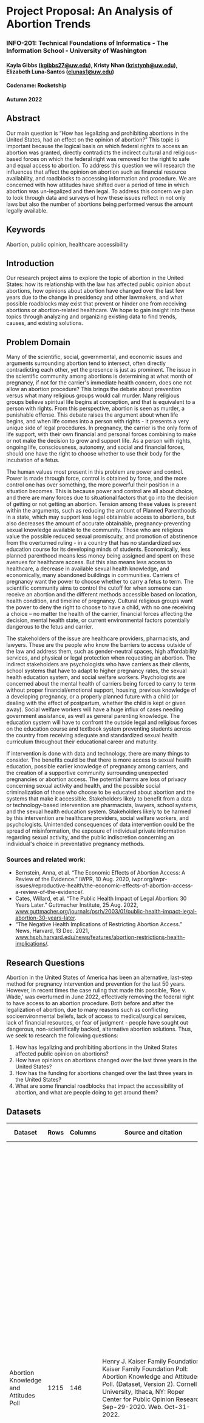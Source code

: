 # Project Proposal: An Analysis of Abortion Trends
### INFO-201: Technical Foundations of Informatics - The Information School - University of Washington
#### Kayla Gibbs (kgibbs27@uw.edu), Kristy Nhan (kristynh@uw.edu), Elizabeth Luna-Santos (elunas1@uw.edu)
#### Codename: Rocketship
#### Autumn 2022

## Abstract
Our main question is “How has legalizing and prohibiting abortions in the United States, had an effect on the opinion of abortion?” This topic is important because the logical basis on which federal rights to access an abortion was granted, directly contradicts the indirect cultural and religious-based forces on which the federal right was removed for the right to safe and equal access to abortion. To address this question we will research the influences that affect the opinion on abortion such as financial resource availability, and roadblocks to accessing information and procedure. We are concerned with how attitudes have shifted over a period of time in which abortion was un-legalized and then legal. To address this concern we plan to look through data and surveys of how these issues reflect in not only laws but also the number of abortions being performed versus the amount legally available.

## Keywords
Abortion, public opinion, healthcare accessibility

## Introduction
Our research project aims to explore the topic of abortion in the United States: how its relationship with the law has affected public opinion about abortions, how opinions about abortion have changed over the last few years due to the change in presidency and other lawmakers, and what possible roadblocks may exist that prevent or hinder one from receiving abortions or abortion-related healthcare. We hope to gain insight into these topics through analyzing and organizing existing data to find trends, causes, and existing solutions.

## Problem Domain
Many of the scientific, social, governmental, and economic issues and arguments surrounding abortion tend to intersect, often directly contradicting each other, yet the presence is just as prominent. The issue in the scientific community among abortions is determining at what month of pregnancy, if not for the carrier's immediate health concern, does one not allow an abortion procedure? This brings the debate about prevention versus what many religious groups would call murder. Many religious groups believe spiritual life begins at conception, and that is equivalent to a person with rights. From this perspective, abortion is seen as murder, a punishable offense. This debate raises the argument about when life begins, and when life comes into a person with rights - it presents a very unique side of legal procedures. In pregnancy, the carrier is the only form of life support, with their own financial and personal forces combining to make or not make the decision to grow and support life. As a person with rights, ongoing life, consciousness, autonomy, and social and financial forces, should one have the right to choose whether to use their body for the incubation of a fetus.

The human values most present in this problem are power and control. Power is made through force, control is obtained by force, and the more control one has over something, the more powerful their position in a situation becomes. This is because power and control are all about choice, and there are many forces due to situational factors that go into the decision of getting or not getting an abortion. Tension among these values is present within the arguments, such as reducing the amount of Planned Parenthoods in a state, which may support less legal obtainable access to abortions, but also decreases the amount of accurate obtainable, pregnancy-preventing sexual knowledge available to the community. Those who are religious value the possible reduced sexual promiscuity, and promotion of abstinence from the overturned ruling - in a country that has no standardized sex education course for its developing minds of students. Economically, less planned parenthood means less money being assigned and spent on these avenues for healthcare access. But this also means less access to healthcare, a decrease in available sexual health knowledge, and economically, many abandoned buildings in communities. Carriers of pregnancy want the power to choose whether to carry a fetus to term. The scientific community aims to control the cutoff for when someone can receive an abortion and the different methods accessible based on location, health condition, and timeline of pregnancy. Cultural religious groups want the power to deny the right to choose to have a child, with no one receiving a choice – no matter the health of the carrier, financial forces affecting the decision, mental health state, or current environmental factors potentially dangerous to the fetus and carrier.

The stakeholders of the issue are healthcare providers, pharmacists, and lawyers. These are the people who know the barriers to access outside of the law and address them, such as gender-neutral spaces, high affordability services, and physical or legal protection when requesting an abortion. The indirect stakeholders are psychologists who have carriers as their clients, school systems that have to adapt to higher pregnancy rates, the sexual health education system, and social welfare workers. Psychologists are concerned about the mental health of carriers being forced to carry to term without proper financial/emotional support, housing, previous knowledge of a developing pregnancy, or a properly planned future with a child (or dealing with the effect of postpartum, whether the child is kept or given away). Social welfare workers will have a huge influx of cases needing government assistance, as well as general parenting knowledge. The education system will have to confront the outside legal and religious forces on the education course and textbook system preventing students across the country from receiving adequate and standardized sexual health curriculum throughout their educational career and maturity.

If intervention is done with data and technology, there are many things to consider. The benefits could be that there is more access to sexual health education, possible earlier knowledge of pregnancy among carriers, and the creation of a supportive community surrounding unexpected pregnancies or abortion access. The potential harms are loss of privacy concerning sexual activity and health, and the possible social criminalization of those who choose to be educated about abortion and the systems that make it accessible. Stakeholders likely to benefit from a data or technology-based intervention are pharmacists, lawyers, school systems, and the sexual health education system. Stakeholders likely to be harmed by this intervention are healthcare providers, social welfare workers, and psychologists. Unintended consequences of data intervention could be the spread of misinformation, the exposure of individual private information regarding sexual activity, and the public indiscretion concerning an individual's choice in preventative pregnancy methods.

### Sources and related work:
* Bernstein, Anna, et al. “The Economic Effects of Abortion Access: A Review of the Evidence.” IWPR, 10 Aug. 2020, iwpr.org/iwpr-issues/reproductive-health/the-economic-effects-of-abortion-access-a-review-of-the-evidence/.
* Cates, Willard, et al. “The Public Health Impact of Legal Abortion: 30 Years Later.” Guttmacher Institute, 25 Aug. 2022, www.guttmacher.org/journals/psrh/2003/01/public-health-impact-legal-abortion-30-years-later.
* “The Negative Health Implications of Restricting Abortion Access.” News, Harvard, 13 Dec. 2021, www.hsph.harvard.edu/news/features/abortion-restrictions-health-implications/.

## Research Questions
Abortion in the United States of America has been an alternative, last-step method for pregnancy intervention and prevention for the last 50 years. However, in recent times the case ruling that made this possible, ‘Roe v. Wade,’ was overturned in June 2022, effectively removing the federal right to have access to an abortion procedure. Both before and after the legalization of abortion, due to many reasons such as conflicting socioenvironmental beliefs, lack of access to medical/surgical services, lack of financial resources, or fear of judgment - people have sought out dangerous, non-scientifically backed, alternative abortion solutions. Thus, we seek to research the following questions:
1. How has legalizing and prohibiting abortions in the United States affected public opinion on abortions?
2. How have opinions on abortions changed over the last three years in the United States?
3. How has the funding for abortions changed over the last three years in the United States?
4. What are some financial roadblocks that impact the accessibility of abortion, and what are people doing to get around them?


## Datasets
| Dataset                                                          | Rows | Columns | Source and citation                                                                                                                                                                                                                     | Relation to domain                                                                                                                                                                                                                                                                                                                                                                                                                                                                                                          | Key questions                                                                                                                                                                                                                                                                                                                                                                                                                                                                                                                                                                                                                                                                                                                                                                                                                                                                                                                                                                                                                                                                                                                                                                                                                                          |
|------------------------------------------------------------------|------|---------|-----------------------------------------------------------------------------------------------------------------------------------------------------------------------------------------------------------------------------------------|-----------------------------------------------------------------------------------------------------------------------------------------------------------------------------------------------------------------------------------------------------------------------------------------------------------------------------------------------------------------------------------------------------------------------------------------------------------------------------------------------------------------------------|--------------------------------------------------------------------------------------------------------------------------------------------------------------------------------------------------------------------------------------------------------------------------------------------------------------------------------------------------------------------------------------------------------------------------------------------------------------------------------------------------------------------------------------------------------------------------------------------------------------------------------------------------------------------------------------------------------------------------------------------------------------------------------------------------------------------------------------------------------------------------------------------------------------------------------------------------------------------------------------------------------------------------------------------------------------------------------------------------------------------------------------------------------------------------------------------------------------------------------------------------------|
| Abortion Knowledge and Attitudes Poll                            | 1215 | 146     | Henry J. Kaiser Family Foundation. Kaiser Family Foundation Poll: Abortion Knowledge and Attitudes Poll. (Dataset, Version 2). Cornell University, Ithaca, NY: Roper Center for Public Opinion Research, Sep-29-2020. Web. Oct-31-2022. | This dataset is related to our research **question 1:** _How has legalizing and prohibiting abortions in the United States affected public opinion on abortions?_ And research **question 2:** _How have opinions on abortions changed over the last three years in the United States?_ It will help us answer our research questions by providing us with insight into the opinions of abortion from United States citizens. From this data, we can learn more about how people perceive abortion and their reasons for their beliefs. | <ul> <li> This data was collected in 2019 to learn more about abortion knowledge and attitudes in the United States for the 2020 presidential election. <li> The Henry J. Kaiser Family Foundation conducted telephone interviews with 1000+ US women aged 18-45. <li> This foundation is a non-profit healthcare and health policy organization located in California. <li> This data was validated by the Roper Center for Public Opinion of Cornell University. We believe them to be credible and trustworthy because they were very transparent with the specifics of how they collected their data and other variables they took into account when conducting their poll <li> We found this data from a Google search into public opinions about abortions in the United States                                                                                                                                                                                                                                                                                                                                                                                                                                                                                      |
| Abortion-Related Services Funded by Medi-Cal, years 2014 to 2022 | 390  | 5       | “Abortion-Related Services Funded by Medi-Cal, Calend... 2014 - Dataset by CHHS.” Data.world, 3 Feb. 2022, https://data.world/chhs/04ccec8c-17ca-4659-9001-f7e4ffa8604b.                                                                | This dataset is related to our research **question 3:** _How has the funding for abortions changed over the last three years in the United States?_ And research **question 4:** _What are some financial roadblocks that impact the accessibility of abortion, and what are people doing to get around them?_ It will help us answer our research questions by providing insight as to how abortions are funded by government agencies like Medi-Cal, and how it might impact someone’s access to abortion-related services.           | <ul> <li> This dataset summarizes abortion-related services funded by Medi-Cal, by delivery system and demographic characteristics from calendar years 2014 to 2022. The number of abortion-related services are summarized by health care delivery system and county, health care delivery system and age group, health care delivery system and aid group, and age group and race/ethnicity. Expenditures are also summarized for abortion-related services claims submitted to the fee-for-service delivery system. Federal funding is generally not available for abortion-related services; therefore, this dataset contains only abortion-related services financed with state funds. <li> This data was collected over the years 2014-2022 by California’s Department of Health Care Services (DHCS) to provide Californians with access to affordable, integrated, high-quality health care. <li> DHCS funds health care services for nearly 15 million Medi-Cal beneficiaries. <li> This data was validated by California Health and Human Services. We believe they are credible because they are a healthcare government agency run by the state of California. <li> We found this data from a Google search into the funding of abortions in the United States |
| Driving Times to Abortion Clinics in the US                      | 749  | 14      | “Driving Times to Abortion Clinics in the US - Dataset by the-Pudding.” Data.world, 14 July 2021, https://data.world/the-pudding/driving-times-to-abortion-clinics.                                                                     | This dataset is related to our research **question 4:** _What are some financial roadblocks that impact the accessibility of abortion, and what are people doing to get around them?_ It will help us answer our research questions by allowing us to analyze how driving distance and time could impact the ability of someone’s access to abortion.                                                                                                                                                                             | <ul> <li> This dataset contains data on average driving times to abortion clinics in the United States. This data excludes hospitals and physicians because clinics account for about 95% of annual abortions in the US. All clinic locations were obtained from Safe Place Project and the operating status of each clinic was obtained manually. Detailed information regarding timing cut-offs on procedures (i.e., the maximum number of weeks into a pregnancy that the clinic will provide abortion services) were found on a clinic’s website or by calling the clinic directly. They used the maximum number of weeks that either a medical or a surgical abortion procedure will be performed at each clinic. <li> This data was collected by The Pudding, an MIT-associated digital publication that explains ideas debated in culture with visual essays and creates visual essays with data. We believe them to be credible because MIT is a college known for its research. <li> We found this data from a Google search into possible roadblocks that may be preventing people from receiving abortions                                                                                                                                                |

## Expected Implications
One possible implication for technologists, designers, and policymakers, is that the information in the data cannot be disregarded. For example, when taking a look at opinions on the issue of the legalization of abortion, it is already shown that over half of adults support it [(source)](www.pewresearch.org/religion/fact-sheet/public-opinion-on-abortion/). This should be enough to require the attention and action of policymakers since it is already a current issue that is progressing and affecting many. This should also push technologists to continue to create visualizations and graphs that demonstrate this relevant information since it will continue to stay relevant as a controversial issue. Other possible implications that could result are those regarding policymakers once again, with the issue of the costs of abortions. While abortions have not been federally funded, that trend might change as states are now pushing to provide coverage through some healthcare plans. This could trigger a change on the federal level, with the hope that it could ease the burden of costs from abortion services.

## Limitations
Some limitations that could be addressed are those regarding the opinions and experiences of people from underrepresented demographics, in addition to those who might not have access to the internet, or who are unable to be interviewed regarding the topic of abortion. Although the sources present excellent data and insight, it should be noted that there could have been some limitations on where and how much input was received from people. For example, polls that are offered online could skew results because the internet is often the first thing that is needed for people to take the polls, which some people may not have access to. These kinds of variables must be kept in mind when analyzing research and data regarding how data is collected, especially from online sources. Also, the limitation on the representation of political parties is also another thing to note as often only the two main dominating parties (Republicans and Democrats) are most often represented. Other people could have different views, and might not identify with a political party, so that should be kept in mind as well.

## Acknowledgements
None

## References
* “Abortion-Related Services Funded by Medi-Cal, Calend... 2014 - Dataset by CHHS.” Data.world, 3 Feb. 2022, https://data.world/chhs/04ccec8c-17ca-4659-9001-f7e4ffa8604b.
* Bernstein, Anna, et al. “The Economic Effects of Abortion Access: A Review of the Evidence.” IWPR, 10 Aug. 2020, iwpr.org/iwpr-issues/reproductive-health/the-economic-effects-of-abortion-access-a-review-of-the-evidence/.
* Cates, Willard, et al. “The Public Health Impact of Legal Abortion: 30 Years Later.” Guttmacher Institute, 25 Aug. 2022, www.guttmacher.org/journals/psrh/2003/01/public-health-impact-legal-abortion-30-years-later.
* “Driving Times to Abortion Clinics in the US - Dataset by the-Pudding.” Data.world, 14 July 2021, https://data.world/the-pudding/driving-times-to-abortion-clinics.
* Hasstedt K, Sonfield A and Gold RB, Public Funding for Family Planning and Abortion Services, FY 1980–2015, New York: Guttmacher Institute, 2017, https://www.guttmacher.org/report/public-funding-family-planning-abortion-services-fy-1980-2015.
* Henry J. Kaiser Family Foundation. Kaiser Family Foundation Poll: Abortion Knowledge and Attitudes Poll. (Dataset, Version 2). Cornell University, Ithaca, NY: Roper Center for Public Opinion Research, Sep-29-2020. Web. Oct-31-2022. doi:10.25940/ROPER-31117052
* "Public Opinion on Abortion." Pew Research Center's Religion & Public Life Project, 3 Sept. 2021, www.pewresearch.org/religion/fact-sheet/public-opinion-on-abortion/.
* “The Negative Health Implications of Restricting Abortion Access.” News, Harvard, 13 Dec. 2021, www.hsph.harvard.edu/news/features/abortion-restrictions-health-implications/.
